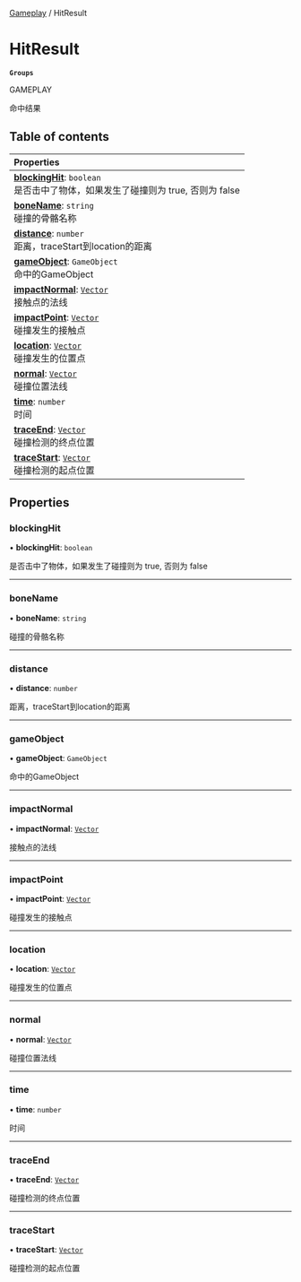 [Gameplay](../modules/Gameplay.Gameplay.md) / HitResult

# HitResult <Badge type="tip" text="Class" /> <Score text="HitResult" />

**`Groups`**

GAMEPLAY

命中结果

## Table of contents

| Properties |
| :-----|
| **[blockingHit](Gameplay.HitResult.md#blockinghit)**: `boolean` <br> 是否击中了物体，如果发生了碰撞则为 true, 否则为 false|
| **[boneName](Gameplay.HitResult.md#bonename)**: `string` <br> 碰撞的骨骼名称|
| **[distance](Gameplay.HitResult.md#distance)**: `number` <br> 距离，traceStart到location的距离|
| **[gameObject](Gameplay.HitResult.md#gameobject)**: `GameObject` <br> 命中的GameObject|
| **[impactNormal](Gameplay.HitResult.md#impactnormal)**: [`Vector`](Type.Vector.md) <br> 接触点的法线|
| **[impactPoint](Gameplay.HitResult.md#impactpoint)**: [`Vector`](Type.Vector.md) <br> 碰撞发生的接触点|
| **[location](Gameplay.HitResult.md#location)**: [`Vector`](Type.Vector.md) <br> 碰撞发生的位置点|
| **[normal](Gameplay.HitResult.md#normal)**: [`Vector`](Type.Vector.md) <br> 碰撞位置法线|
| **[time](Gameplay.HitResult.md#time)**: `number` <br> 时间|
| **[traceEnd](Gameplay.HitResult.md#traceend)**: [`Vector`](Type.Vector.md) <br> 碰撞检测的终点位置|
| **[traceStart](Gameplay.HitResult.md#tracestart)**: [`Vector`](Type.Vector.md) <br> 碰撞检测的起点位置|

## Properties

### blockingHit <Score text="blockingHit" /> 

• **blockingHit**: `boolean`

是否击中了物体，如果发生了碰撞则为 true, 否则为 false

___

### boneName <Score text="boneName" /> 

• **boneName**: `string`

碰撞的骨骼名称

___

### distance <Score text="distance" /> 

• **distance**: `number`

距离，traceStart到location的距离

___

### gameObject <Score text="gameObject" /> 

• **gameObject**: `GameObject`

命中的GameObject

___

### impactNormal <Score text="impactNormal" /> 

• **impactNormal**: [`Vector`](Type.Vector.md)

接触点的法线

___

### impactPoint <Score text="impactPoint" /> 

• **impactPoint**: [`Vector`](Type.Vector.md)

碰撞发生的接触点

___

### location <Score text="location" /> 

• **location**: [`Vector`](Type.Vector.md)

碰撞发生的位置点

___

### normal <Score text="normal" /> 

• **normal**: [`Vector`](Type.Vector.md)

碰撞位置法线

___

### time <Score text="time" /> 

• **time**: `number`

时间

___

### traceEnd <Score text="traceEnd" /> 

• **traceEnd**: [`Vector`](Type.Vector.md)

碰撞检测的终点位置

___

### traceStart <Score text="traceStart" /> 

• **traceStart**: [`Vector`](Type.Vector.md)

碰撞检测的起点位置

